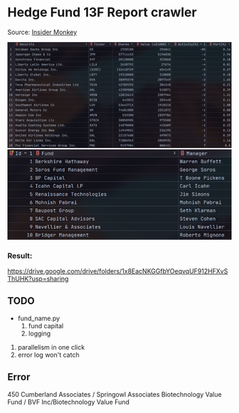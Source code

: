 # Hedge Fund 13F Report crawler
Source: [Insider Monkey](https://www.insidermonkey.com/)

![Berkshire Hathaway](Image/Berkshire_Hathaway.png)
![Berkshire Hathaway](Image/fund_pool.png)

### Result:
https://drive.google.com/drive/folders/1x8EacNKGGfbYOeqvqUF912HFXvSThUHK?usp=sharing

## TODO 
- fund_name.py
    1. fund capital
    2. logging
 
1. parallelism in one click
2. error log won't catch


## Error
450 Cumberland Associates / Springowl Associates
Biotechnology Value Fund / BVF Inc/Biotechnology Value Fund

